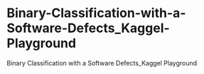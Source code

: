 # Binary-Classification-with-a-Software-Defects_Kaggel-Playground
Binary Classification with a Software Defects_Kaggel Playground
